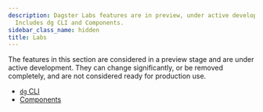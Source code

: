 ```yaml
---
description: Dagster Labs features are in preview, under active development, and not production-ready.
  Includes dg CLI and Components. 
sidebar_class_name: hidden
title: Labs
---
```


The features in this section are considered in a preview stage and are under active development. They can change significantly, or be removed completely, and are not considered ready for production use.

- [`dg` CLI](/guides/labs/dg/)
- [Components](/guides/labs/components/)

